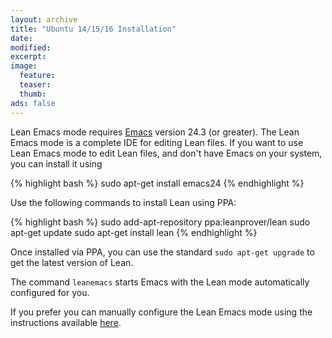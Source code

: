 ```yaml
---
layout: archive
title: "Ubuntu 14/15/16 Installation"
date:
modified:
excerpt:
image:
  feature:
  teaser:
  thumb:
ads: false
---
```


Lean Emacs mode requires [Emacs](http://www.gnu.org/software/emacs/) version 24.3 (or greater).
The Lean Emacs mode is a complete IDE for editing Lean files. If you want to use
Lean Emacs mode to edit Lean files, and don't have Emacs on your system,
you can install it using

{% highlight bash %}
sudo apt-get install emacs24
{% endhighlight %}

Use the following commands to install Lean using PPA:

{% highlight bash %}
sudo add-apt-repository ppa:leanprover/lean
sudo apt-get update
sudo apt-get install lean
{% endhighlight %}

Once installed via PPA, you can use the standard `sudo apt-get upgrade` to get the latest version of Lean.

The command `leanemacs` starts Emacs with the Lean mode automatically configured for you.

If you prefer you can manually configure the Lean Emacs mode using the instructions
available [here](https://github.com/leanprover/lean/blob/master/src/emacs/README.md).
